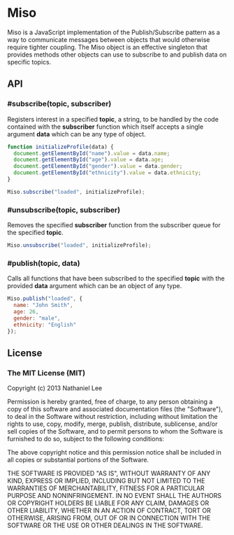 Miso
====

Miso is a JavaScript implementation of the Publish/Subscribe pattern as a way to communicate messages between objects that would otherwise require tighter coupling. The Miso object is an effective singleton that provides methods other objects can use to subscribe to and publish data on specific topics.

API
---

### #subscribe(topic, subscriber)

Registers interest in a specified **topic**, a string, to be handled by the code contained with the **subscriber** function which itself accepts a single argument **data** which can be any type of object.

```javascript
function initializeProfile(data) {
  document.getElementById("name").value = data.name;
  document.getElementById("age").value = data.age;
  document.getElementById("gender").value = data.gender;
  document.getElementById("ethnicity").value = data.ethnicity;
}

Miso.subscribe("loaded", initializeProfile);
```

### #unsubscribe(topic, subscriber)

Removes the specified **subscriber** function from the subscriber queue for the specified **topic**.

```javascript
Miso.unsubscribe("loaded", initializeProfile);
```

### #publish(topic, data)

Calls all functions that have been subscribed to the specified **topic** with the provided **data** argument which can be an object of any type.

```javascript
Miso.publish("loaded", {
  name: "John Smith",
  age: 26,
  gender: "male",
  ethnicity: "English"
});
```

License
-------

### The MIT License (MIT)

Copyright (c) 2013 Nathaniel Lee

Permission is hereby granted, free of charge, to any person obtaining a copy of this software and associated documentation files (the "Software"), to deal in the Software without restriction, including without limitation the rights to use, copy, modify, merge, publish, distribute, sublicense, and/or sell copies of the Software, and to permit persons to whom the Software is furnished to do so, subject to the following conditions:

The above copyright notice and this permission notice shall be included in all copies or substantial portions of the Software.

THE SOFTWARE IS PROVIDED "AS IS", WITHOUT WARRANTY OF ANY KIND, EXPRESS OR IMPLIED, INCLUDING BUT NOT LIMITED TO THE WARRANTIES OF MERCHANTABILITY, FITNESS FOR A PARTICULAR PURPOSE AND NONINFRINGEMENT. IN NO EVENT SHALL THE AUTHORS OR COPYRIGHT HOLDERS BE LIABLE FOR ANY CLAIM, DAMAGES OR OTHER LIABILITY, WHETHER IN AN ACTION OF CONTRACT, TORT OR OTHERWISE, ARISING FROM, OUT OF OR IN CONNECTION WITH THE SOFTWARE OR THE USE OR OTHER DEALINGS IN THE SOFTWARE.